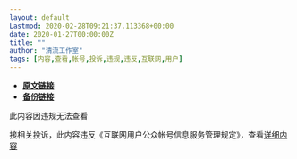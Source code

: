 ```yaml
---
layout: default
Lastmod: 2020-02-28T09:21:37.113368+00:00
date: 2020-01-27T00:00:00Z
title: ""
author: "清流工作室"
tags: [内容,查看,帐号,投诉,违规,违反,互联网,用户]
---
```


* [**原文链接**](https://mp.weixin.qq.com/s/u4uZjK0nGkDzUo8PsbjV-A)
* [**备份链接**](https://archive.is/fy1FV)


此内容因违规无法查看

接相关投诉，此内容违反《互联网用户公众帐号信息服务管理规定》，查看[详细内容](http://www.cac.gov.cn/2017-09/07/c_1121624269.htm)

